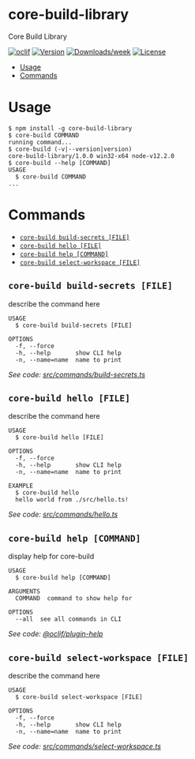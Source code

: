 core-build-library
==================

Core Build Library

[![oclif](https://img.shields.io/badge/cli-oclif-brightgreen.svg)](https://oclif.io)
[![Version](https://img.shields.io/npm/v/core-build-library.svg)](https://npmjs.org/package/core-build-library)
[![Downloads/week](https://img.shields.io/npm/dw/core-build-library.svg)](https://npmjs.org/package/core-build-library)
[![License](https://img.shields.io/npm/l/core-build-library.svg)](https://github.com/opensesame/core-build-library/blob/master/package.json)

<!-- toc -->
* [Usage](#usage)
* [Commands](#commands)
<!-- tocstop -->
# Usage
<!-- usage -->
```sh-session
$ npm install -g core-build-library
$ core-build COMMAND
running command...
$ core-build (-v|--version|version)
core-build-library/1.0.0 win32-x64 node-v12.2.0
$ core-build --help [COMMAND]
USAGE
  $ core-build COMMAND
...
```
<!-- usagestop -->
# Commands
<!-- commands -->
* [`core-build build-secrets [FILE]`](#core-build-build-secrets-file)
* [`core-build hello [FILE]`](#core-build-hello-file)
* [`core-build help [COMMAND]`](#core-build-help-command)
* [`core-build select-workspace [FILE]`](#core-build-select-workspace-file)

## `core-build build-secrets [FILE]`

describe the command here

```
USAGE
  $ core-build build-secrets [FILE]

OPTIONS
  -f, --force
  -h, --help       show CLI help
  -n, --name=name  name to print
```

_See code: [src/commands/build-secrets.ts](https://github.com/opensesame/core-build-library/blob/v1.0.0/src/commands/build-secrets.ts)_

## `core-build hello [FILE]`

describe the command here

```
USAGE
  $ core-build hello [FILE]

OPTIONS
  -f, --force
  -h, --help       show CLI help
  -n, --name=name  name to print

EXAMPLE
  $ core-build hello
  hello world from ./src/hello.ts!
```

_See code: [src/commands/hello.ts](https://github.com/opensesame/core-build-library/blob/v1.0.0/src/commands/hello.ts)_

## `core-build help [COMMAND]`

display help for core-build

```
USAGE
  $ core-build help [COMMAND]

ARGUMENTS
  COMMAND  command to show help for

OPTIONS
  --all  see all commands in CLI
```

_See code: [@oclif/plugin-help](https://github.com/oclif/plugin-help/blob/v3.2.1/src/commands/help.ts)_

## `core-build select-workspace [FILE]`

describe the command here

```
USAGE
  $ core-build select-workspace [FILE]

OPTIONS
  -f, --force
  -h, --help       show CLI help
  -n, --name=name  name to print
```

_See code: [src/commands/select-workspace.ts](https://github.com/opensesame/core-build-library/blob/v1.0.0/src/commands/select-workspace.ts)_
<!-- commandsstop -->
